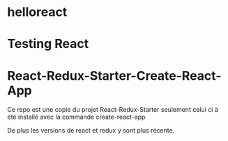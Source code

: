 # helloreact
Testing React
=======
# React-Redux-Starter-Create-React-App

Ce repo est une copie du projet  React-Redux-Starter seulement celui ci à été installé avec la commande create-react-app

De plus les versions de react et redux y sont plus récente.
